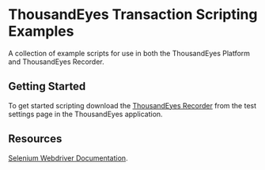 # ThousandEyes Transaction Scripting Examples
A collection of example scripts for use in both the ThousandEyes Platform and ThousandEyes Recorder.

## Getting Started
To get started scripting download the [ThousandEyes Recorder](https://app.thousandeyes.com/settings/tests/) from the test settings page in the ThousandEyes application.


## Resources
[Selenium Webdriver Documentation](https://seleniumhq.github.io/selenium/docs/api/javascript/index.html).